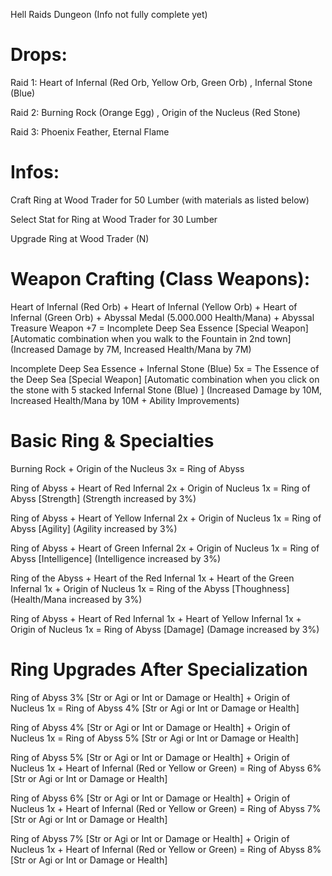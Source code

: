 Hell Raids Dungeon (Info not fully complete yet)

# Drops:

Raid 1: Heart of Infernal (Red Orb, Yellow Orb, Green Orb) , Infernal Stone (Blue)

Raid 2: Burning Rock (Orange Egg) , Origin of the Nucleus (Red Stone)

Raid 3: Phoenix Feather, Eternal Flame


# Infos:

Craft Ring at Wood Trader for 50 Lumber (with materials as listed below)
 
Select Stat for Ring at Wood Trader for 30 Lumber 

Upgrade Ring at Wood Trader (N) 

# Weapon Crafting (Class Weapons):

Heart of Infernal (Red Orb) + Heart of Infernal (Yellow Orb) + Heart of Infernal (Green Orb) + Abyssal Medal (5.000.000 Health/Mana) + Abyssal Treasure Weapon +7 = Incomplete Deep Sea Essence [Special Weapon] [Automatic combination when you walk to the Fountain in 2nd town] (Increased Damage by 7M, Increased Health/Mana by 7M)

Incomplete Deep Sea Essence + Infernal Stone (Blue) 5x = The Essence of the Deep Sea [Special Weapon] [Automatic combination when you click on the stone with 5 stacked Infernal Stone (Blue) ] (Increased Damage by 10M, Increased Health/Mana by 10M + Ability Improvements)

# Basic Ring & Specialties

Burning Rock + Origin of the Nucleus 3x = Ring of Abyss

Ring of Abyss + Heart of Red Infernal 2x + Origin of Nucleus 1x = Ring of Abyss [Strength] (Strength increased by 3%)

Ring of Abyss + Heart of Yellow Infernal 2x + Origin of Nucleus 1x = Ring of Abyss [Agility] (Agility increased by 3%)

Ring of Abyss + Heart of Green Infernal 2x + Origin of Nucleus 1x = Ring of Abyss [Intelligence] (Intelligence increased by 3%)

Ring of the Abyss + Heart of the Red Infernal 1x + Heart of the Green Infernal 1x + Origin of Nucleus 1x = Ring of the Abyss [Thoughness] (Health/Mana increased by 3%)

Ring of Abyss + Heart of Red Infernal 1x + Heart of Yellow Infernal 1x + Origin of Nucleus 1x = Ring of Abyss [Damage] (Damage increased by 3%)

# Ring Upgrades After Specialization

Ring of Abyss 3% [Str or Agi or Int or Damage or Health] + Origin of Nucleus 1x = Ring of Abyss 4% [Str or Agi or Int or Damage or Health]

Ring of Abyss 4% [Str or Agi or Int or Damage or Health] + Origin of Nucleus 1x = Ring of Abyss 5% [Str or Agi or Int or Damage or Health]

Ring of Abyss 5% [Str or Agi or Int or Damage or Health] + Origin of Nucleus 1x + Heart of Infernal (Red or Yellow or Green) = Ring of Abyss 6% [Str or Agi or Int or Damage or Health]

Ring of Abyss 6% [Str or Agi or Int or Damage or Health] + Origin of Nucleus 1x + Heart of Infernal (Red or Yellow or Green) = Ring of Abyss 7% [Str or Agi or Int or Damage or Health]

Ring of Abyss 7% [Str or Agi or Int or Damage or Health] + Origin of Nucleus 1x + Heart of Infernal (Red or Yellow or Green) = Ring of Abyss 8% [Str or Agi or Int or Damage or Health]
